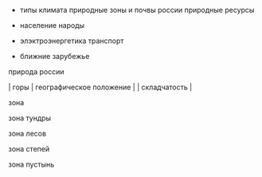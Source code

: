 

- типы климата природные зоны и почвы россии природные ресурсы

- население народы

- элэктроэнергетика транспорт

- ближние зарубежье









природа россии


| горы   | географическое положение |  | складчатость |





зона 

зона тундры

зона лесов

зона степей


зона пустынь

